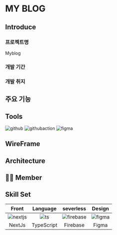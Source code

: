 <h1>MY BLOG</h1>

## Introduce

### 프로젝트명

Myblog

### 개발 기간


### 개발 취지


## 주요 기능


## Tools
![github](https://user-images.githubusercontent.com/103014298/190316017-c8dd72bd-e4a3-408a-ad1f-91a9a2075947.png) ![githubaction](https://user-images.githubusercontent.com/103014298/190316019-80876c33-c15f-4f75-b4a9-cd908d24d736.png)  ![figma](https://user-images.githubusercontent.com/103014298/190316137-5f96be1b-e212-49c8-9db2-3fc0a4988111.png)

## WireFrame


## Architecture



## 🧑‍💻 Member

<div align="center">


</div>

## Skill Set

<div align="center">

| Front | Language | severless | Design |
| :---: | :---: | :---: | :---: |
| ![nextjs](https://user-images.githubusercontent.com/103014298/192147551-146b5aaa-afc9-44d3-8987-278f6dd6bf8a.png)|![ts](https://user-images.githubusercontent.com/103014298/192147572-577befe5-2e96-44b1-9435-0d93583ef333.png) | ![firebase](https://user-images.githubusercontent.com/103014298/192147585-ad1ade9f-8d63-4462-b226-c4e466c0929e.png) | ![figma](https://user-images.githubusercontent.com/103014298/192147605-0b84851f-5a5e-4bfa-9253-1ae13cd70a72.png) | 
| NextJs | TypeScript | Firebase | Figma |

</div>
